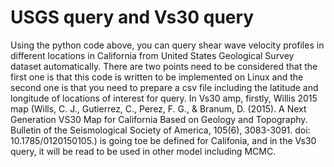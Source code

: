 # USGS query and Vs30 query
Using the python code above, you can query shear wave velocity profiles in different locations in California from United States Geological Survey dataset automatically. There are two points need to be considered that the first one is that this code is written to be implemented on Linux and the second one is that you need to prepare a csv file including the latitude and longitude of locations of interest for query.
In Vs30 amp, firstly, Willis 2015 map (Wills, C. J., Gutierrez, C., Perez, F. G., & Branum, D. (2015). A Next Generation VS30 Map for California Based on Geology and Topography. Bulletin of the Seismological Society of America, 105(6), 3083-3091. doi: 10.1785/0120150105.) is going toe be defined for Califonia, and in the Vs30 query, it will be read to be used in other model including MCMC.

